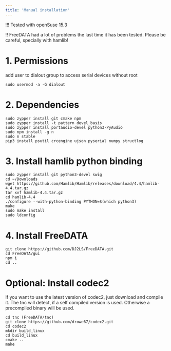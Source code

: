 ```yaml
---
title: 'Manual installation'
---
```


!!! Tested with openSuse 15.3

!! FreeDATA had a lot of problems the last time it has been tested. Please be careful, specially with hamlib!
# 1. Permissions
add user to dialout group to access serial devices without root
```
sudo usermod -a -G dialout
```
# 2. Dependencies
```
sudo zypper install git cmake npm
sudo zypper install -t pattern devel_basis
sudo zypper install portaudio-devel python3-PyAudio
sudo npm install -g n
sudo n stable
pip3 install psutil crcengine ujson pyserial numpy structlog
```

# 3. Install hamlib python binding
```
sudo zypper install git python3-devel swig
cd ~/Downloads
wget https://github.com/Hamlib/Hamlib/releases/download/4.4/hamlib-4.4.tar.gz
tar xvf hamlib-4.4.tar.gz
cd hamlib-4.4
./configure --with-python-binding PYTHON=$(which python3)
make
sudo make install
sudo ldconfig
```

# 4. Install FreeDATA
```
git clone https://github.com/DJ2LS/FreeDATA.git
cd FreeDATA/gui
npm i
cd ..
```
# Optional: Install codec2
If you want to use the latest version of codec2, just download and compile it.
The tnc will detect, if a self compiled version is used. Otherwise a precompiled binary will be used.
```
cd tnc (FreeDATA/tnc)
git clone https://github.com/drowe67/codec2.git
cd codec2
mkdir build_linux
cd build_linux
cmake ..
make
```